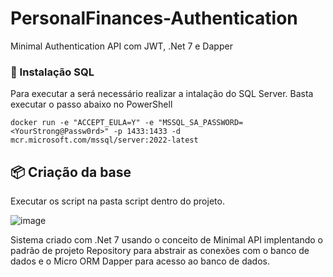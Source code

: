 # PersonalFinances-Authentication
Minimal Authentication API com JWT, .Net 7 e Dapper

### 🔧 Instalação SQL

Para executar a será necessário realizar a intalação do SQL Server. Basta executar o passo abaixo no PowerShell

```
docker run -e "ACCEPT_EULA=Y" -e "MSSQL_SA_PASSWORD=<YourStrong@Passw0rd>" -p 1433:1433 -d mcr.microsoft.com/mssql/server:2022-latest
```
## 📦 Criação da base

Executar os script na pasta script dentro do projeto.

![image](https://user-images.githubusercontent.com/17418160/218623041-6376420e-b1b5-4c7e-84d0-21336a42f814.png)

Sistema criado com .Net 7 usando o conceito de Minimal API implentando o padrão de projeto Repository para abstrair as conexões com o banco de dados e o Micro ORM Dapper para acesso ao banco de dados.
